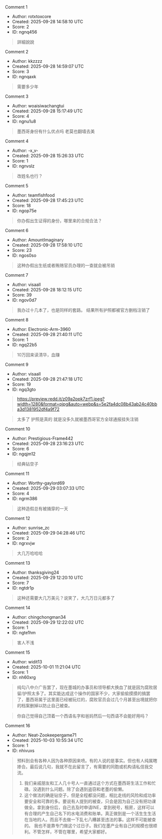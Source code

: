 Comment 1

- Author: rotxtoxcore
- Created: 2025-09-28 14:58:10 UTC
- Score: 2
- ID: ngnq456

> 詳細說說

Comment 2

- Author: kkzzzz
- Created: 2025-09-28 14:59:07 UTC
- Score: 3
- ID: ngnqaxk

> 需要多少年

Comment 3

- Author: woaisiwachangtui
- Created: 2025-09-28 15:17:49 UTC
- Score: 4
- ID: ngnu1u8

> 墨西哥身份有什么优点吗 老莫也翻墙去美

Comment 4

- Author: -x_v-
- Created: 2025-09-28 15:26:33 UTC
- Score: 1
- ID: ngnvslz

> 改姓名也行？

Comment 5

- Author: teamfishfood
- Created: 2025-09-28 17:45:23 UTC
- Score: 18
- ID: ngop75e

> 你办假出生证得的身份，哪里来的合规合法？

Comment 6

- Author: AmountImaginary
- Created: 2025-09-28 17:58:10 UTC
- Score: 23
- ID: ngos0so

> 这种办假出生纸或者贿赂官员办理的一查就会被吊销

Comment 7

- Author: visaall
- Created: 2025-09-28 18:12:15 UTC
- Score: 39
- ID: ngov0d7

> 我办过十几本了，也是同样的套路。 结果所有护照都被官方删档注销了

Comment 8

- Author: Electronic-Arm-3960
- Created: 2025-09-28 21:40:11 UTC
- Score: 1
- ID: ngq22b5

> 10万回来读清华，血赚

Comment 9

- Author: visaall
- Created: 2025-09-28 21:47:18 UTC
- Score: 19
- ID: ngq3gto

> https://preview.redd.it/z09a2ppk7zrf1.jpeg?width=1280&format=pjpg&auto=webp&s=5e2fa4dc08b43ab24c40bba3d1381952df4a9f72

> 太多了 护照是真的 就是没多久就被墨西哥官方全球通报挂失注销

Comment 10

- Author: Prestigious-Frame442
- Created: 2025-09-28 23:16:23 UTC
- Score: 6
- ID: ngqjm12

> 经典钻空子

Comment 11

- Author: Worthy-gaylord69
- Created: 2025-09-29 03:07:33 UTC
- Score: 4
- ID: ngrm386

> 这种造假总有被捅穿的一天

Comment 12

- Author: sunrise_zc
- Created: 2025-09-29 04:28:46 UTC
- Score: 2
- ID: ngrxvjw

> 大几万哈哈哈

Comment 13

- Author: thanksgiving24
- Created: 2025-09-29 12:20:10 UTC
- Score: 7
- ID: ngtdr1p

> 这种还需要大几万美元？说笑了，大几万日元都多了

Comment 14

- Author: chingchongman34
- Created: 2025-09-29 12:22:02 UTC
- Score: 1
- ID: ngte1hm

> 害人不浅

Comment 15

- Author: widit13
- Created: 2025-10-01 11:21:04 UTC
- Score: 1
- ID: nh60xrg

> 纯勾八中介广告罢了，现在墨城的办事员和领导都大换血了就是因为腐败居留/护照太多了。其实能达成这个操作的国家不少，大家偷偷摸摸的搞罢了，墨西哥属于这里面已经被玩烂的，腐败官员会过几个月甚至出境就把你的档案删掉以防止自己被查。

> 你自己觉得自己顶着一个西语名字和爸妈然后一句西语不会能好用吗？

Comment 16

- Author: Neat-Zookeepergame71
- Created: 2025-10-03 10:55:34 UTC
- Score: 1
- ID: nhivuxs

> 预料到会有各种人因为各种原因来喷。有的人说的是事实。但也有人纯属瞎掺合。最后说几句，我就不在此留言了，有需要的同胞或机构请私信我交流。
> 1. 我们亲戚朋友和工人几十号人一直通过这个方式在墨西哥生活工作和忙碌。没遇到什么问题。除了会遇到盗窃和老墨的偷懒。
> 2. 这个做法的确是钻空子，但是全程都没问题，相比走线的风险和成功率要安全和可靠的多。要说有人提到的被查，只会是因为自己没有把功课做全。拿到身份后，自己去及时申请INE，拿到税号，租房，这样可以有合理的产生自己名下的水电消费和账单。真正做到是一个活生生生活在当地的人。而且不去做一下乱七八糟甚至违法的事。这样不可能被查的。
> 我也不是靠专门做这个过日子。我们在墨产业有自己的规模也很顺利。不管怎样，不管在哪里，希望大家都好。
